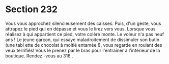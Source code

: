 # Section 232

Vous vous approchez silencieusement des caisses. Puis, d'un geste, vous attrapez le pied
qui en dépasse et vous le lirez vers vous. Lorsque vous réalisez à qui appartient ce pied,
votre colère monte. Le voleur n'a pas neuf ans ! Le jeune garçon, qui essaye
maladroitement de dissimuler son butin (une tabl ette de chocolat à moitié entamée !),
vous regarde en roulant des veux terrifiés! Vous le prenez par le bras pour l'entraîner à
l'intérieur de la boutique. Rendez -vous au  316 .
